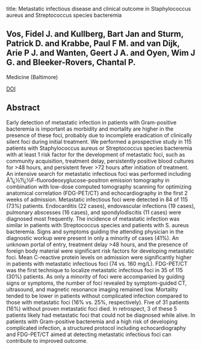 title: Metastatic infectious disease and clinical outcome in Staphylococcus aureus and Streptococcus species bacteremia

## Vos, Fidel J. and Kullberg, Bart Jan and Sturm, Patrick D. and Krabbe, Paul F M. and van Dijk, Arie P J. and Wanten, Geert J A. and Oyen, Wim J G. and Bleeker-Rovers, Chantal P.
Medicine (Baltimore)

<a href="https://doi.org/10.1097/MD.0b013e31824d7ed2">DOI</a>

## Abstract
Early detection of metastatic infection in patients with Gram-positive bacteremia is important as morbidity and mortality are higher in the presence of these foci, probably due to incomplete eradication of clinically silent foci during initial treatment. We performed a prospective study in 115 patients with Staphylococcus aureus or Streptococcus species bacteremia with at least 1 risk factor for the development of metastatic foci, such as community acquisition, treatment delay, persistently positive blood cultures for >48 hours, and persistent fever >72 hours after initiation of treatment. An intensive search for metastatic infectious foci was performed including Â¹ï¿½?ï¿½F-fluorodeoxyglucose-positron emission tomography in combination with low-dose computed tomography scanning for optimizing anatomical correlation (FDG-PET/CT) and echocardiography in the first 2 weeks of admission. Metastatic infectious foci were detected in 84 of 115 (73%) patients. Endocarditis (22 cases), endovascular infections (19 cases), pulmonary abscesses (16 cases), and spondylodiscitis (11 cases) were diagnosed most frequently. The incidence of metastatic infection was similar in patients with Streptococcus species and patients with S. aureus bacteremia. Signs and symptoms guiding the attending physician in the diagnostic workup were present in only a minority of cases (41%). An unknown portal of entry, treatment delay >48 hours, and the presence of foreign body material were significant risk factors for developing metastatic foci. Mean C-reactive protein levels on admission were significantly higher in patients with metastatic infectious foci (74 vs. 160 mg/L). FDG-PET/CT was the first technique to localize metastatic infectious foci in 35 of 115 (30%) patients. As only a minority of foci were accompanied by guiding signs or symptoms, the number of foci revealed by symptom-guided CT, ultrasound, and magnetic resonance imaging remained low. Mortality tended to be lower in patients without complicated infection compared to those with metastatic foci (16% vs. 25%, respectively). Five of 31 patients (16%) without proven metastatic foci died. In retrospect, 3 of these 5 patients likely had metastatic foci that could not be diagnosed while alive. In patients with Gram-positive bacteremia and a high risk of developing complicated infection, a structured protocol including echocardiography and FDG-PET/CT aimed at detecting metastatic infectious foci can contribute to improved outcome.

